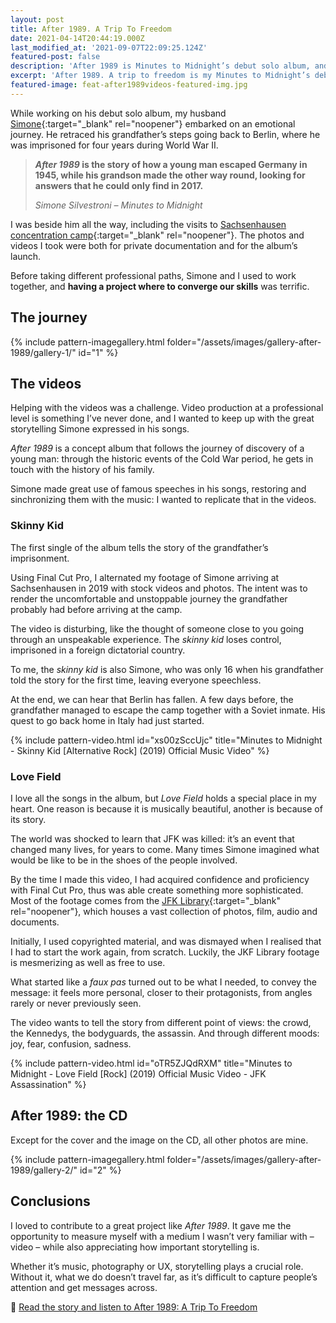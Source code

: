 ```yaml
---
layout: post
title: After 1989. A Trip To Freedom
date: 2021-04-14T20:44:19.000Z
last_modified_at: '2021-09-07T22:09:25.124Z'
featured-post: false
description: 'After 1989 is Minutes to Midnight’s debut solo album, and an emotional journey. I documented it through photography and created two music videos.'
excerpt: 'After 1989. A trip to freedom is my Minutes to Midnight’s debut solo album, and an emotional journey. I documented it through photography and created two music videos.'
featured-image: feat-after1989videos-featured-img.jpg
---
```

While working on his debut solo album, my husband [Simone](https://minutestomidnight.co.uk/){:target="_blank" rel="noopener"} embarked on an emotional journey. He retraced his grandfather’s steps going back to Berlin, where he was imprisoned for four years during World War II.

  > **_After 1989_ is the story of how a young man escaped Germany in 1945, while his grandson made the other way round, looking for answers that he could only find in 2017.**
  >
  > <cite>Simone Silvestroni – Minutes to Midnight</cite>

I was beside him all the way, including the visits to [Sachsenhausen concentration camp](https://www.sachsenhausen-sbg.de/en/){:target="_blank" rel="noopener"}. The photos and videos I took were both for private documentation and for the album’s launch.

Before taking different professional paths, Simone and I used to work together, and **having a project where to converge our skills** was terrific.

## The journey

{% include pattern-imagegallery.html folder="/assets/images/gallery-after-1989/gallery-1/" id="1" %}

## The videos

Helping with the videos was a challenge. Video production at a professional level is something I’ve never done, and I wanted to keep up with the great storytelling Simone expressed in his songs.

_After 1989_ is a concept album that follows the journey of discovery of a young man: through the historic events of the Cold War period, he gets in touch with the history of his family.

Simone made great use of famous speeches in his songs, restoring and sinchronizing them with the music: I wanted to replicate that in the videos.

### Skinny Kid

The first single of the album tells the story of the grandfather’s imprisonment.

Using Final Cut Pro, I alternated my footage of Simone arriving at Sachsenhausen in 2019 with stock videos and photos. The intent was to render the uncomfortable and unstoppable journey the grandfather probably had before arriving at the camp.

The video is disturbing, like the thought of someone close to you going through an unspeakable experience. The _skinny kid_ loses control, imprisoned in a foreign dictatorial country.

To me, the _skinny kid_ is also Simone, who was only 16 when his grandfather told the story for the first time, leaving everyone speechless.

At the end, we can hear that Berlin has fallen. A few days before, the grandfather managed to escape the camp together with a Soviet inmate. His quest to go back home in Italy had just started.

{% include pattern-video.html id="xs00zSccUjc" title="Minutes to Midnight - Skinny Kid [Alternative Rock] (2019) Official Music Video" %}

### Love Field

I love all the songs in the album, but _Love Field_ holds a special place in my heart. One reason is because it is musically beautiful, another is because of its story.

The world was shocked to learn that JFK was killed: it’s an event that changed many lives, for years to come. Many times Simone imagined what would be like to be in the shoes of the people involved.

By the time I made this video, I had acquired confidence and proficiency with Final Cut Pro, thus was able create something more sophisticated. Most of the footage comes from the [JFK Library](https://www.jfklibrary.org/){:target="_blank" rel="noopener"}, which houses a vast collection of photos, film, audio and documents.

Initially, I used copyrighted material, and was dismayed when I realised that I had to start the work again, from scratch. Luckily, the JKF Library footage is mesmerizing as well as free to use.

What started like a _faux pas_ turned out to be what I needed, to convey the message: it feels more personal, closer to their protagonists, from angles rarely or never previously seen.

The video wants to tell the story from different point of views: the crowd, the Kennedys, the bodyguards, the assassin. And through different moods: joy, fear, confusion, sadness.

{% include pattern-video.html id="oTR5ZJQdRXM" title="Minutes to Midnight - Love Field [Rock] (2019) Official Music Video - JFK Assassination" %}

## After 1989: the CD

Except for the cover and the image on the CD, all other photos are mine.

{% include pattern-imagegallery.html folder="/assets/images/gallery-after-1989/gallery-2/" id="2" %}

## Conclusions

I loved to contribute to a great project like _After 1989_. It gave me the opportunity to measure myself with a medium I wasn’t very familiar with – video – while also appreciating how important storytelling is.

Whether it’s music, photography or UX, storytelling plays a crucial role. Without it, what we do doesn’t travel far, as it’s difficult to capture people’s attention and get messages across.

<p class="detached">🔗 <a href="https://minutestomidnight.co.uk/after-1989-a-trip-to-freedom/" target="_blank" rel="noopener">Read the story and listen to After 1989: A Trip To Freedom</a></p>
